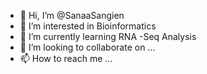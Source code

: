 - 👋 Hi, I’m @SanaaSangien
- 👀 I’m interested in Bioinformatics
- 🌱 I’m currently learning RNA -Seq Analysis
- 💞️ I’m looking to collaborate on ...
- 📫 How to reach me ...

<!---
SanaaSangien/SanaaSangien is a ✨ special ✨ repository because its `README.md` (this file) appears on your GitHub profile.
You can click the Preview link to take a look at your changes.
--->
